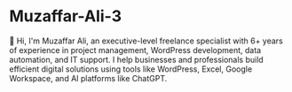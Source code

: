 # Muzaffar-Ali-3
👋 Hi, I'm Muzaffar Ali, an executive-level freelance specialist with 6+ years of experience in project management, WordPress development, data automation, and IT support. I help businesses and professionals build efficient digital solutions using tools like WordPress, Excel, Google Workspace, and AI platforms like ChatGPT.
